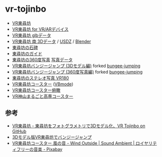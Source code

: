 # vr-tojinbo
 
- [VR東尋坊](https://code4fukui.github.io/vr-tojinbo/)
- [VR東尋坊 for VR/ARデバイス](https://code4fukui.github.io/vr-tojinbo/vr.html)
- [VR東尋坊 glbデータ](https://code4fukui.github.io/vr-tojinbo/tojinbo-base1.glb)
- [VR東尋坊 南 3Dデータ](https://code4fukui.github.io/vr-tojinbo/tojinbo-south.glb) / [USDZ](https://code4fukui.github.io/vr-tojinbo/tojinbo-south.usdz) / [Blender](https://code4fukui.github.io/vr-tojinbo/tojinbo-south.blender)
- [東尋坊の石碑](https://code4fukui.github.io/vr-tojinbo/tojinbo-stone.usdz)
- [東尋坊のガイド](https://code4fukui.github.io/vr-tojinbo/tojinbo-guide.usdz)
- [東尋坊の360度写真](https://code4fukui.github.io/vr-fukui/vr-view.html#img/vr-tojinbo.jpg) [写真データ](https://code4fukui.github.io/vr-fukui/img/vr-tojinbo.jpg)
- [VR東尋坊バンジージャンプ (3Dモデル編)](https://code4fukui.github.io/vr-tojinbo/bungee.html) forked [bungee-jumping](https://github.com/code4fukui/bungee-jumping/)
- [VR東尋坊バンジージャンプ (360度写真編)](https://code4fukui.github.io/vr-tojinbo/bungee360.html) forked [bungee-jumping](https://github.com/code4fukui/bungee-jumping/)
- [東尋坊のステレオ写真 VR180](https://code4fukui.github.io/vr-tojinbo/tojinbo.vr180.jpg)
- [VR東尋坊コースター](https://code4fukui.github.io/vr-tojinbo/tojinbocoaster.html) ([VBmode](https://code4fukui.github.io/vr-tojinbo/tojinbocoaster.html#vbmode))
- [VR東尋坊コースター俯瞰](https://code4fukui.github.io/vr-tojinbo/tojinbocoaster_fly.html)
- [VR神山まるごと高専コースター](https://code4fukui.github.io/vr-tojinbo/kamiyamacoaster.html)

## 参考

- [VR東尋坊 - 東尋坊をフォトグラメトリで3Dモデル化、VR Tojinbo on GitHub](https://fukuno.jig.jp/3623)
- [3Dモデル版VR東尋坊でバンジージャンプ](https://fukuno.jig.jp/3832)
- [VR東尋坊コースター 風の音 - Wind Outside | Sound Ambient | ロイヤリティフリーの音楽 - Pixabay](https://pixabay.com/ja/sound-effects/wind-outside-sound-ambient-141989/)
